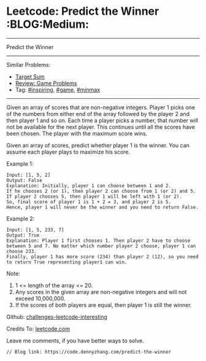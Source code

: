 # Leetcode: Predict the Winner     :BLOG:Medium:


---

Predict the Winner  

---

Similar Problems:  
-   [Target Sum](https://code.dennyzhang.com/target-sum)
-   [Review: Game Problems](https://code.dennyzhang.com/review-game)
-   Tag: [#inspiring](https://code.dennyzhang.com/tag/inspiring), [#game](https://code.dennyzhang.com/tag/game), [#minmax](https://code.dennyzhang.com/tag/minmax)

---

Given an array of scores that are non-negative integers. Player 1 picks one of the numbers from either end of the array followed by the player 2 and then player 1 and so on. Each time a player picks a number, that number will not be available for the next player. This continues until all the scores have been chosen. The player with the maximum score wins.  

Given an array of scores, predict whether player 1 is the winner. You can assume each player plays to maximize his score.  

Example 1:  

    Input: [1, 5, 2]
    Output: False
    Explanation: Initially, player 1 can choose between 1 and 2. 
    If he chooses 2 (or 1), then player 2 can choose from 1 (or 2) and 5. If player 2 chooses 5, then player 1 will be left with 1 (or 2). 
    So, final score of player 1 is 1 + 2 = 3, and player 2 is 5. 
    Hence, player 1 will never be the winner and you need to return False.

Example 2:  

    Input: [1, 5, 233, 7]
    Output: True
    Explanation: Player 1 first chooses 1. Then player 2 have to choose between 5 and 7. No matter which number player 2 choose, player 1 can choose 233.
    Finally, player 1 has more score (234) than player 2 (12), so you need to return True representing player1 can win.

Note:  
1.  1 <= length of the array <= 20.
2.  Any scores in the given array are non-negative integers and will not exceed 10,000,000.
3.  If the scores of both players are equal, then player 1 is still the winner.

Github: [challenges-leetcode-interesting](https://github.com/DennyZhang/challenges-leetcode-interesting/tree/master/predict-the-winner)  

Credits To: [leetcode.com](https://leetcode.com/problems/predict-the-winner/description/)  

Leave me comments, if you have better ways to solve.  

    // Blog link: https://code.dennyzhang.com/predict-the-winner